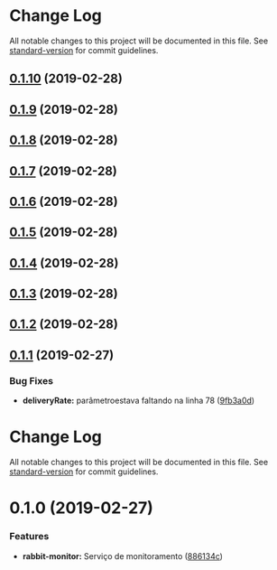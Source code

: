# Change Log

All notable changes to this project will be documented in this file. See [standard-version](https://github.com/conventional-changelog/standard-version) for commit guidelines.

## [0.1.10](https://gitlab.es.gov.br/espm/Transcol-Online/Realtime/rabbit-monitor/compare/v0.1.9...v0.1.10) (2019-02-28)



## [0.1.9](https://gitlab.es.gov.br/espm/Transcol-Online/Realtime/rabbit-monitor/compare/v0.1.8...v0.1.9) (2019-02-28)



## [0.1.8](https://gitlab.es.gov.br/espm/Transcol-Online/Realtime/rabbit-monitor/compare/v0.1.7...v0.1.8) (2019-02-28)



## [0.1.7](https://gitlab.es.gov.br/espm/Transcol-Online/Realtime/rabbit-monitor/compare/v0.1.6...v0.1.7) (2019-02-28)



## [0.1.6](https://gitlab.es.gov.br/espm/Transcol-Online/Realtime/rabbit-monitor/compare/v0.1.5...v0.1.6) (2019-02-28)



## [0.1.5](https://gitlab.es.gov.br/espm/Transcol-Online/Realtime/rabbit-monitor/compare/v0.1.4...v0.1.5) (2019-02-28)



## [0.1.4](https://gitlab.es.gov.br/espm/Transcol-Online/Realtime/rabbit-monitor/compare/v0.1.3...v0.1.4) (2019-02-28)



## [0.1.3](https://gitlab.es.gov.br/espm/Transcol-Online/Realtime/rabbit-monitor/compare/v0.1.2...v0.1.3) (2019-02-28)



## [0.1.2](https://gitlab.es.gov.br/espm/Transcol-Online/Realtime/rabbit-monitor/compare/v0.1.1...v0.1.2) (2019-02-28)



## [0.1.1](https://gitlab.es.gov.br/espm/Transcol-Online/Realtime/rabbit-monitor/compare/v0.1.0...v0.1.1) (2019-02-27)


### Bug Fixes

* **deliveryRate:** parâmetroestava faltando na linha 78 ([9fb3a0d](https://gitlab.es.gov.br/espm/Transcol-Online/Realtime/rabbit-monitor/commit/9fb3a0d))



# Change Log

All notable changes to this project will be documented in this file. See [standard-version](https://github.com/conventional-changelog/standard-version) for commit guidelines.

# 0.1.0 (2019-02-27)


### Features

* **rabbit-monitor:** Serviço de monitoramento ([886134c](https://gitlab.es.gov.br/espm/Transcol-Online/Realtime/rabbit-monitor/commit/886134c))
